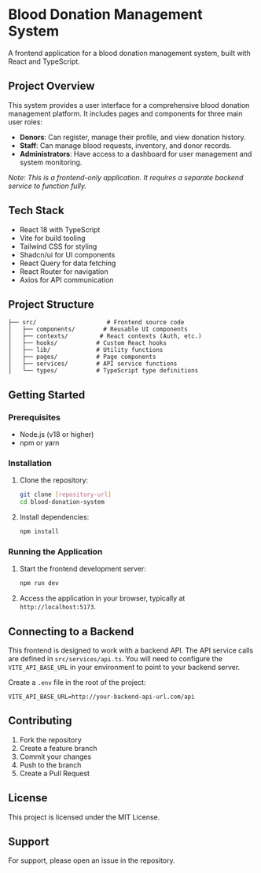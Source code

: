 
# Blood Donation Management System

A frontend application for a blood donation management system, built with React and TypeScript.

## Project Overview

This system provides a user interface for a comprehensive blood donation management platform. It includes pages and components for three main user roles:

*   **Donors**: Can register, manage their profile, and view donation history.
*   **Staff**: Can manage blood requests, inventory, and donor records.
*   **Administrators**: Have access to a dashboard for user management and system monitoring.

_Note: This is a frontend-only application. It requires a separate backend service to function fully._

## Tech Stack

*   React 18 with TypeScript
*   Vite for build tooling
*   Tailwind CSS for styling
*   Shadcn/ui for UI components
*   React Query for data fetching
*   React Router for navigation
*   Axios for API communication

## Project Structure

```
├── src/                    # Frontend source code
│   ├── components/        # Reusable UI components
│   ├── contexts/         # React contexts (Auth, etc.)
│   ├── hooks/           # Custom React hooks
│   ├── lib/             # Utility functions
│   ├── pages/           # Page components
│   ├── services/        # API service functions
│   └── types/           # TypeScript type definitions
```

## Getting Started

### Prerequisites

*   Node.js (v18 or higher)
*   npm or yarn

### Installation

1.  Clone the repository:
    ```bash
    git clone [repository-url]
    cd blood-donation-system
    ```

2.  Install dependencies:
    ```bash
    npm install
    ```

### Running the Application

1.  Start the frontend development server:
    ```bash
    npm run dev
    ```

2.  Access the application in your browser, typically at `http://localhost:5173`.

## Connecting to a Backend

This frontend is designed to work with a backend API. The API service calls are defined in `src/services/api.ts`. You will need to configure the `VITE_API_BASE_URL` in your environment to point to your backend server.

Create a `.env` file in the root of the project:
```
VITE_API_BASE_URL=http://your-backend-api-url.com/api
```

## Contributing

1.  Fork the repository
2.  Create a feature branch
3.  Commit your changes
4.  Push to the branch
5.  Create a Pull Request

## License

This project is licensed under the MIT License.

## Support

For support, please open an issue in the repository.
